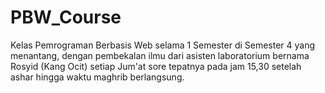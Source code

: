 # PBW_Course
Kelas Pemrograman Berbasis Web selama 1 Semester di Semester 4 yang menantang, dengan pembekalan ilmu dari asisten laboratorium bernama Rosyid (Kang Ocit) setiap Jum'at sore tepatnya pada jam 15,30 setelah ashar hingga waktu maghrib berlangsung.
